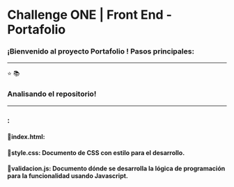 # Challenge ONE | Front End -  Portafolio

### ¡Bienvenido al proyecto Portafolio ! Pasos principales:
---
 ⭐
 📚

### Analisando el repositorio!
---
### :
#### 🔹index.html:
#### 🔹style.css: Documento de CSS con estilo para el desarrollo.
#### 🔹validacion.js: Documento dónde se desarrolla la lógica de programación para la funcionalidad usando Javascript.


